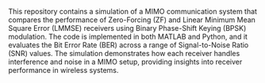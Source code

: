 This repository contains a simulation of a MIMO communication system that compares the performance of Zero-Forcing (ZF) and Linear Minimum Mean Square Error (LMMSE) receivers using Binary Phase-Shift Keying (BPSK) modulation. The code is implemented in both MATLAB and Python, and it evaluates the Bit Error Rate (BER) across a range of Signal-to-Noise Ratio (SNR) values. The simulation demonstrates how each receiver handles interference and noise in a MIMO setup, providing insights into receiver performance in wireless systems.
